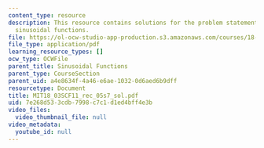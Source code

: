 ```yaml
---
content_type: resource
description: This resource contains solutions for the problem statements related to
  sinusoidal functions.
file: https://ol-ocw-studio-app-production.s3.amazonaws.com/courses/18-03sc-differential-equations-fall-2011/7e268d533cdb7998c7c1d1ed4bff4e3b_MIT18_03SCF11_rec_05s7_sol.pdf
file_type: application/pdf
learning_resource_types: []
ocw_type: OCWFile
parent_title: Sinusoidal Functions
parent_type: CourseSection
parent_uid: a4e8634f-4a46-e6ae-1032-0d6aed6b9dff
resourcetype: Document
title: MIT18_03SCF11_rec_05s7_sol.pdf
uid: 7e268d53-3cdb-7998-c7c1-d1ed4bff4e3b
video_files:
  video_thumbnail_file: null
video_metadata:
  youtube_id: null
---
```

